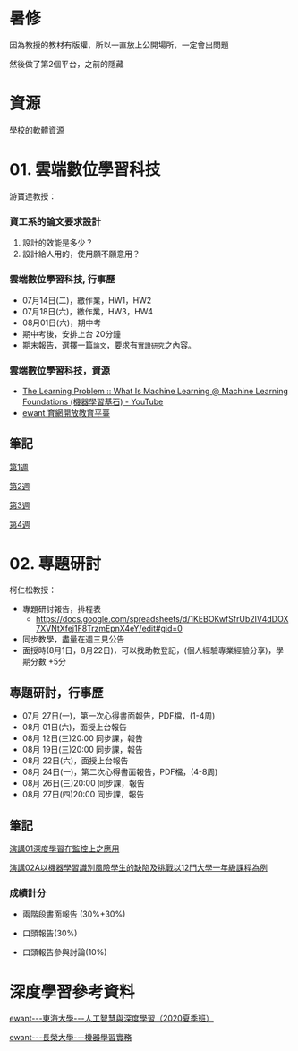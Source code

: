 # 暑修

因為教授的教材有版權，所以一直放上公開場所，一定會出問題

然後做了第2個平台，之前的隱藏

# 資源

[學校的軟體資源](download.md)
# 01. 雲端數位學習科技

游寶達教授：

### 資工系的論文要求設計

1. 設計的效能是多少？
2. 設計給人用的，使用願不願意用？

### 雲端數位學習科技, 行事歷

- 07月14日(二)，繳作業，HW1，HW2
- 07月18日(六)，繳作業，HW3，HW4
- 08月01日(六)，期中考
- 期中考後，安排上台 20分鐘
- 期末報告，選擇一篇`論文`，要求有`實證研究`之內容。

### 雲端數位學習科技，資源

- [The Learning Problem :: What Is Machine Learning @ Machine Learning Foundations (機器學習基石) - YouTube](https://www.youtube.com/watch?v=sS4523miLnw&list=PLXVfgk9fNX2I7tB6oIINGBmW50rrmFTqf&index=3&t=0s)
- [ewant 育網開放教育平臺](https://www.ewant.org/)
  
## 筆記

[第1週](Digital_learning_in_the_cloud/01/01.md)

[第2週](Digital_learning_in_the_cloud/02/01.md)

[第3週](Digital_learning_in_the_cloud/01/01.md)

[第4週](Digital_learning_in_the_cloud/01/01.md)


# 02. 專題研討

柯仁松教授：
- 專題研討報告，排程表
  -  https://docs.google.com/spreadsheets/d/1KEBOKwfSfrUb2IV4dDOX7XVNtXfej1F8TrzmEpnX4eY/edit#gid=0
- 同步教學，盡量在週三見公告
- 面授時(8月1日，8月22日)，可以找助教登記，(個人經驗專業經驗分享)，學期分數 +5分
## 專題研討，行事歷

- 07月 27日(一)，第一次心得書面報告，PDF檔，(1-4周)
- 08月 01日(六)，面授上台報告
- 08月 12日(三)20:00 同步課，報告
- 08月 19日(三)20:00 同步課，報告
- 08月 22日(六)，面授上台報告
- 08月 24日(一)，第二次心得書面報告，PDF檔，(4-8周)
- 08月 26日(三)20:00 同步課，報告
- 08月 27日(四)20:00 同步課，報告

## 筆記

[演講01深度學習在監控上之應用](Symposium/演講01深度學習在監控上之應用/01.md)

[演講02A以機器學習識別風險學生的缺陷及挑戰以12門大學一年級課程為例](Symposium/演講02A以機器學習識別風險學生的缺陷及挑戰-以12門大學一年級課程為例/01.md)


### 成績計分

- 兩階段書面報告 (30%+30%)
  
- 口頭報告(30%)

- 口頭報告參與討論(10%)

# 深度學習參考資料

[ewant---東海大學---人工智慧與深度學習（2020夏季班）](200712/01.md)

[ewant---長榮大學---機器學習實務](200712/02.md)